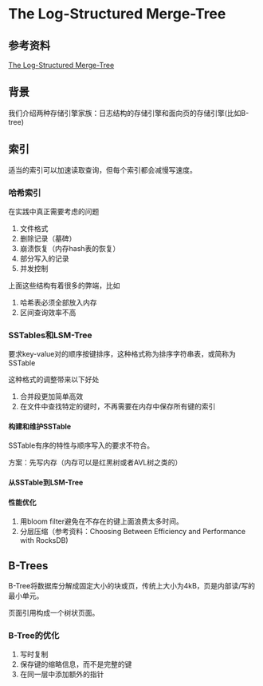 # The Log-Structured Merge-Tree

## 参考资料
[The Log-Structured Merge-Tree](https://blog.acolyer.org/2014/11/26/the-log-structured-merge-tree-lsm-tree/)

## 背景

我们介绍两种存储引擎家族：日志结构的存储引擎和面向页的存储引擎(比如B-tree)

## 索引
适当的索引可以加速读取查询，但每个索引都会减慢写速度。

### 哈希索引
在实践中真正需要考虑的问题
1. 文件格式
2. 删除记录（墓碑）
3. 崩溃恢复（内存hash表的恢复）
4. 部分写入的记录
5. 并发控制

上面这些结构有着很多的弊端，比如
1. 哈希表必须全部放入内存
2. 区间查询效率不高

### SSTables和LSM-Tree
要求key-value对的顺序按键排序，这种格式称为排序字符串表，或简称为SSTable

这种格式的调整带来以下好处
1. 合并段更加简单高效
2. 在文件中查找特定的键时，不再需要在内存中保存所有键的索引

#### 构建和维护SSTable
SSTable有序的特性与顺序写入的要求不符合。

方案：先写内存（内存可以是红黑树或者AVL树之类的）

#### 从SSTable到LSM-Tree

#### 性能优化
1. 用bloom filter避免在不存在的键上面浪费太多时间。
2. 分层压缩（参考资料：Choosing Between Efficiency and Performance with RocksDB)

## B-Trees
B-Tree将数据库分解成固定大小的块或页，传统上大小为4kB，页是内部读/写的最小单元。

页面引用构成一个树状页面。

### B-Tree的优化
1. 写时复制
2. 保存键的缩略信息，而不是完整的键
3. 在同一层中添加额外的指针

